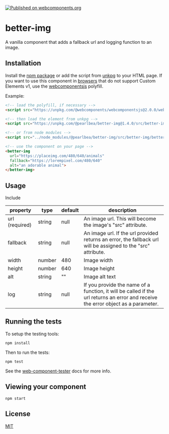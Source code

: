 [![Published on webcomponents.org](https://img.shields.io/badge/webcomponents.org-published-blue.svg)](https://www.webcomponents.org/element/pearlbea/better-img)

# better-img

A vanilla component that adds a fallback url and logging function to an image.

## Installation

Install the [npm package](https://www.npmjs.com/package/@pearlbea/better-img) or add the script from [unkpg](https://unpkg.com/@pearlbea/better-img@1.3.0/src/better-img/better-img.js) to your HTML page. If you want to use this component in [browsers](https://caniuse.com/#feat=custom-elementsv1) that do not support Custom Elements v1, use the [webcomponentsjs](https://github.com/webcomponents/webcomponentsjs) polyfill.

Example:

```html
<!-- load the polyfill, if necessary -->
<script src="https://unpkg.com/@webcomponents/webcomponentsjs@2.0.0/webcomponents-bundle.js"></script>

<!-- then load the element from unkpg -->
<script src="https://unpkg.com/@pearlbea/better-img@1.4.0/src/better-img/better-img.min.js"></script>

<!-- or from node modules -->
<script src="../node_modules/@pearlbea/better-img/src/better-img/better-img.min.js"></script>

<!-- use the component on your page -->
<better-img
  url="https://placeimg.com/480/640/animals"
  fallback="https://lorempixel.com/480/640"
  alt="an adorable animal">
</better-img>
```

## Usage

Include

| property       | type   | default | description                                                                                                                       |
| -------------- | ------ | ------- | --------------------------------------------------------------------------------------------------------------------------------- |
| url (required) | string | null    | An image url. This will become the image's "src" attribute.                                                                       |
| fallback       | string | null    | An image url. If the url provided returns an error, the fallback url will be assigned to the "src" attribute.                     |
| width          | number | 480     | Image width                                                                                                                       |
| height         | number | 640     | Image height                                                                                                                      |
| alt            | string | ""      | Image alt text                                                                                                                    |
| log            | string | null    | If you provide the name of a function, it will be called if the url returns an error and receive the error object as a parameter. |

## Running the tests

To setup the testing tools:

```
npm install
```

Then to run the tests:

```
npm test
```

See the [web-component-tester](https://github.com/Polymer/web-component-tester) docs for more info.

## Viewing your component

```
npm start
```

## License

[MIT](https://opensource.org/licenses/MIT)
